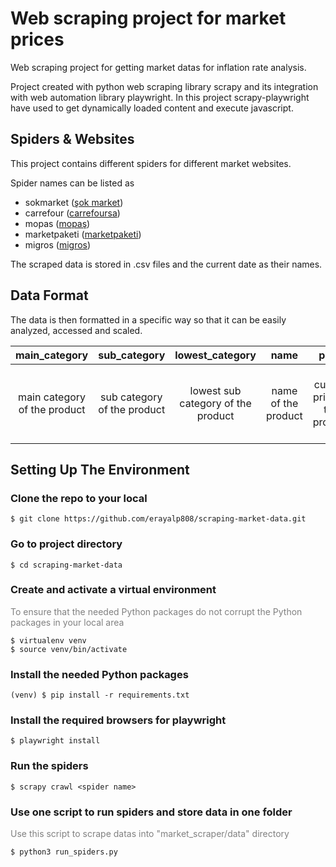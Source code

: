 # Web scraping project for market prices
Web scraping project for getting market datas for inflation rate analysis.
<br />

Project created with python web scraping library scrapy and its integration with web automation library playwright. In this project scrapy-playwright have used to get dynamically loaded content and execute javascript.

## Spiders & Websites
This project contains different spiders for different market websites.
<br/>

Spider names can be listed as

- sokmarket ([şok market](https://www.sokmarket.com.tr)) 
- carrefour ([carrefoursa](https://www.carrefoursa.com))
- mopas ([mopaş](https://www.mopas.com.tr))
- marketpaketi ([marketpaketi](https://www.marketpaketi.com.tr))
- migros ([migros](https://www.migros.com.tr))

The scraped data is stored in .csv files and the current date as their names.

## Data Format
The data is then formatted in a specific way so that it can be easily analyzed, accessed and scaled.

|        main_category 	        |        sub_category 	        |         lowest_category 	          |        name 	        |            price 	            |                  high_price 	                  |             in_stock 	             |   product_link 	    |                  page_link                  |              date              |
|:-----------------------------:|:----------------------------:|:----------------------------------:|:--------------------:|:-----------------------------:|:----------------------------------------------:|:----------------------------------:|:-------------------:|:-------------------------------------------:|:------------------------------:|
| main category of the product  | sub category of the product  | lowest sub category of the product | name of the product  | current price of the product  | high price of the product if it is discounted  | stock availability of the product  | URL of the product  | URL of the category page that product is on | date that product was scraped  |

## Setting Up The Environment

### Clone the repo to your local
```
$ git clone https://github.com/erayalp808/scraping-market-data.git
```
### Go to project directory
```
$ cd scraping-market-data
```
### Create and activate a virtual environment
<span style="color: grey;">To ensure that the needed Python packages do not corrupt the Python packages in your local area</span>
```
$ virtualenv venv
$ source venv/bin/activate
```
### Install the needed Python packages
```
(venv) $ pip install -r requirements.txt
```

### Install the required browsers for playwright
```
$ playwright install
```

### Run the spiders
```
$ scrapy crawl <spider name>
```

### Use one script to run spiders and store data in one folder
<span style="color: grey;">Use this script to scrape datas into "market_scraper/data" directory</span>
```
$ python3 run_spiders.py
```
